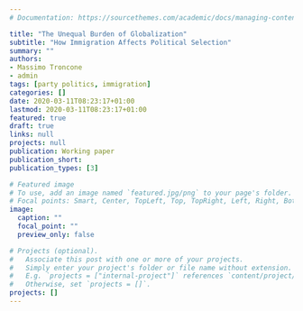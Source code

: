 ```yaml
---
# Documentation: https://sourcethemes.com/academic/docs/managing-content/

title: "The Unequal Burden of Globalization"
subtitle: "How Immigration Affects Political Selection"
summary: ""
authors: 
- Massimo Troncone
- admin
tags: [party politics, immigration]
categories: []
date: 2020-03-11T08:23:17+01:00
lastmod: 2020-03-11T08:23:17+01:00
featured: true
draft: true
links: null
projects: null
publication: Working paper
publication_short: 
publication_types: [3]

# Featured image
# To use, add an image named `featured.jpg/png` to your page's folder.
# Focal points: Smart, Center, TopLeft, Top, TopRight, Left, Right, BottomLeft, Bottom, BottomRight.
image:
  caption: ""
  focal_point: ""
  preview_only: false

# Projects (optional).
#   Associate this post with one or more of your projects.
#   Simply enter your project's folder or file name without extension.
#   E.g. `projects = ["internal-project"]` references `content/project/deep-learning/index.md`.
#   Otherwise, set `projects = []`.
projects: []
---
```

